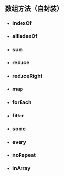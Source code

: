 ## 数组方法（自封装）

* ### indexOf
* ### allIndexOf
* ### sum
* ### reduce
* ### reduceRight
* ### map
* ### forEach
* ### filter
* ### some
* ### every
* ### noRepeat
* ### inArray



